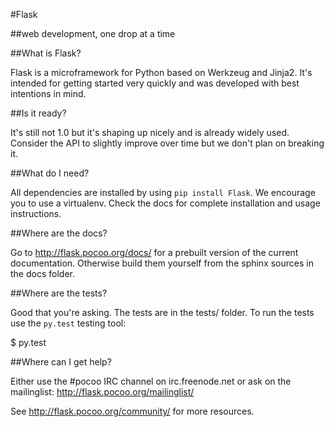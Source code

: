 
#Flask 

##web development, one drop at a time


##What is Flask?

Flask is a microframework for Python based on Werkzeug
and Jinja2.  It's intended for getting started very quickly
and was developed with best intentions in mind.

##Is it ready?

It's still not 1.0 but it's shaping up nicely and is
already widely used.  Consider the API to slightly
improve over time but we don't plan on breaking it.

##What do I need?

All dependencies are installed by using `pip install Flask`.
We encourage you to use a virtualenv. Check the docs for
complete installation and usage instructions.

##Where are the docs?

Go to http://flask.pocoo.org/docs/ for a prebuilt version
of the current documentation.  Otherwise build them yourself
from the sphinx sources in the docs folder.

##Where are the tests?

Good that you're asking.  The tests are in the
tests/ folder.  To run the tests use the
`py.test` testing tool:

$ py.test

##Where can I get help?

Either use the #pocoo IRC channel on irc.freenode.net or
ask on the mailinglist: http://flask.pocoo.org/mailinglist/

See http://flask.pocoo.org/community/ for more resources.


